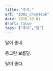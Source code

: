 ```yaml
---
title: "추석."
url: "1001_chooseok"
date: 2020-10-01
draft: false
tags: ["추석","달"]
---
```

달이 좋네.

동그란 보름달.

달이 좋다.
